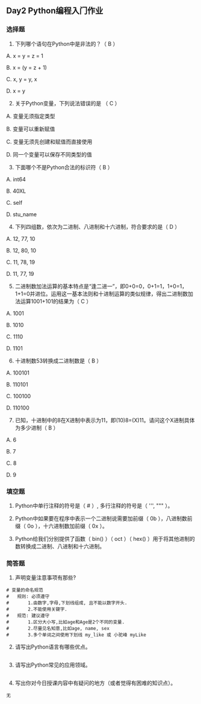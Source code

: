 ## Day2 Python编程⼊⻔作业

### 选择题

1. 下列哪个语句在Python中是⾮法的？（  B  ）

A. x = y = z = 1

B. x = (y = z + 1)

C. x, y = y, x

D. x = y

2. 关于Python变量，下列说法错误的是 （  C  ）

A. 变量⽆须指定类型  

B. 变量可以重新赋值

C. 变量⽆须先创建和赋值⽽直接使⽤

D. 同⼀个变量可以保存不同类型的值

3. 下⾯哪个不是Python合法的标识符（  B  ）

A. int64

B. 40XL

C. self

D. stu_name

4. 下列四组数，依次为⼆进制、⼋进制和⼗六进制，符合要求的是（  D   ）

A. 12, 77, 10

B. 12, 80, 10

C. 11, 78, 19

D. 11, 77, 19

5. ⼆进制数加法运算的基本特点是“逢⼆进⼀”，即0+0=0，0+1=1，1+0=1，1+1=0并进位。运⽤这⼀基本法则和⼗进制运算的类似规律，得出⼆进制数加法运算1001+101的结果为（  C  ）

A. 1001

B. 1010

C. 1110

D. 1101

6. ⼗进制数53转换成⼆进制数是（  B  ） 

A. 100101

B. 110101

C. 100100

D. 110100

7. 已知，⼗进制中的8在X进制中表示为11，即(10)8=(X)11。请问这个X进制具体为多少进制（ B ）

   

A. 6

B. 7

C. 8

D. 9

### 填空题

1. Python中单⾏注释的符号是（  #   ）, 多⾏注释的符号是（  ''', """    ）。

2. Python中如果要在程序中表示⼀个⼆进制说需要加前缀（  0b  ），⼋进制数前缀（ 0o   ），⼗六进制数加前缀（  0x  ）。

3. Python给我们分别提供了函数（ bin() ）（ oct ）（ hex() ）⽤于将其他进制的数转换成⼆进制、⼋进制和⼗六进制。

### 简答题

1. 声明变量注意事项有那些?

```
# 变量的命名规范
#   规则: 必须遵守
#       1.由数字,字母,下划线组成, 且不能以数字开头.
#       2.不能使用关键字.
#   规范: 建议遵守
#       1.区分大小写,比如age和Age是2个不同的变量.
#       2.尽量见名知意,比如age, name, sex
#       3.多个单词之间使用下划线 my_like 或 小驼峰 myLike

```

2. 请写出Python语⾔有哪些优点。

```

```

3. 请写出Python常⻅的应⽤领域。

```

```

4. 写出你对今⽇授课内容中有疑问的地⽅（或者觉得有困难的知识点）。

```
无
```

